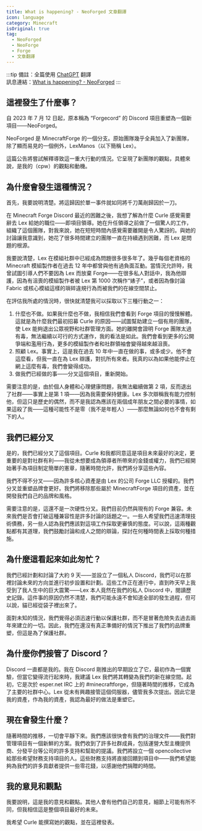 ```yaml
---
title: What is happening? - NeoForged 文章翻譯
icon: language
category: Minecraft
isOriginal: true
tag:
  - NeoForged
  - NeoForge
  - Forge
  - 文章翻譯
---
```


:::tip
備註：全篇使用 [ChatGPT](https://chatgpt.com/) 翻譯  
訊息連結：[What is happening? - NeoForged](https://neoforged.net/news/theproject/)
:::

## 這裡發生了什麼事？

自 2023 年 7 月 12 日起，原本稱為 “Forgecord” 的 Discord 項目重塑為一個新項目——NeoForged。

NeoForged 是 MinecraftForge 的一個分支。原始團隊幾乎全員加入了新團隊，除了顯而易見的一個例外，LexManos（以下簡稱 Lex）。

這篇公告將嘗試解釋導致這一重大行動的情況。它呈現了新團隊的觀點，具體來說，是我的（cpw）的觀點和動機。

## 為什麼會發生這種情況？

首先，我要說明清楚。將這歸因於單一事件就如同將千刀萬剮歸因於一刀。

在 Minecraft Forge Discord 最近的困難之後，我想了解為什麼 Curle 感覺需要辭去 Lex 給她的職位——即項目領導。她在升任領導之前做了一個驚人的工作，組織了這個團隊，對我來說，她在短短時間內感覺需要離開是令人驚訝的。與她的討論讓我意識到，她花了很多時間建立的團隊一直在持續遇到困難，而 Lex 是問題的根源。

我要說清楚，Lex 在模組社群中已經成為問題很多很多年了。幾乎每個老資格的 Minecraft 模組製作者在過去 12 年中都曾與他有過負面互動。當情況允許時，我曾試圖引導人們不要因為 Lex 而放棄 Forge——在很多私人對話中，我為他辯護，因為有沮喪的模組製作者被 Lex 第 1000 次稱作“婊子”，或者因為像討論 Fabric 或核心模組這樣的瑣碎違規行為而被我們的在線空間禁止。

在評估我所處的情況時，很快就清楚我可以採取以下三種行動之一：

1. 什麼也不做。如果我什麼也不做，我相信我們會看到 Forge 項目的慢慢解體。這就是為什麼我們最初招募 Curle 的原因——試圖幫助建立一個有用的團隊，使 Lex 能夠退出公眾視野和社群管理方面。她的離開會證明 Forge 團隊太過有毒，無法繼續以可行的方式運作，我的看法是如此。我們會看到更多的公開爭端和濫用行為，更多的模組製作者和社群領袖會變得越來越沮喪。
2. 照顧 Lex。事實上，這是我在過去 10 年中一直在做的事，或多或少。他不會這麼看，但我一直在為 Lex 辯護，對抗所有來者。我真的以為如果他能停止在網上這麼有毒，我們會變得成功。
3. 做我們已經做的事——分叉這個項目，重新開始。

需要注意的是，由於個人身體和心理健康問題，我無法繼續做第 2 項，反而退出了社群——事實上是第 1 項——因為我需要保持健康。Lex 多次辯稱我有能力控制他，但這只是歷史的偶然，而不是我認為應該在兩個成年朋友之間必要的事情，如果這殺了我——這種可能性不是零（我不是年輕人）——那麼無論如何也不會有剩下的人。

## 我們已經分叉

是的，我們已經分叉了這個項目。Curle 和我都同意這是項目未來最好的決定，更重要的是對社群有利——我從未想要成為領導者所帶來的金錢或權力，我們已經開始著手為項目制定簡單的憲章，隨著時間允許，我們將分享這些內容。

我們不得不分叉——因為許多核心資產是由 Lex 的公司 Forge LLC 授權的。我們分叉並重塑品牌會更好。我們將移除那些屬於 MinecraftForge 項目的資產，並在開發我們自己的品牌和風格。

需要注意的是，這還不是一次硬性分叉。我們目前仍然與現有的 Forge 兼容。未來我們是否會打破這種兼容性是許多討論的話題之一。一些人希望我們迅速清理技術債務，另一些人認為我們應該對這項工作採取更審慎的態度。可以說，這兩種觀點都有其道理，我們鼓勵討論和成人之間的辯論，探討在何種時間表上採取何種措施。

## 為什麼這看起來如此匆忙？

我們已經計劃和討論了大約 9 天——並設立了一個私人 Discord，我們可以在那裡討論未來的方向並進行初步設置和計劃。這些工作正在進行中，直到昨天早上我受到了我人生中的巨大震驚——Lex 本人竟然在我們的私人 Discord 中，閱讀歷史記錄。這件事的原因仍然不清楚，我們可能永遠不會知道全部的發生過程，但可以說，貓已經從袋子裡出來了。

面對未知的情況，我們覺得必須迅速行動以保護社群，而不是冒著危險失去過去兩年來建立的一切。因此，我們在還沒有真正準備好的情況下推出了我們的品牌重塑，但這是為了保護社群。

## 為什麼你們接管了 Discord？

Discord 一直都是我的。我在 Discord 剛推出的早期設立了它，最初作為一個實驗，但當它變得流行起來時，我建議 Lex 我們將其轉變為我們的新在線空間。起初，它是次於 esper.net IRC 上的 #minecraftforge，但隨著時間的推移，它成為了主要的社群中心。Lex 從未有興趣接管這個伺服器，儘管我多次提出。因此它是我的資產，作為我的資產，我認為最好的做法是重塑它。

## 現在會發生什麼？

隨著時間的推移，一切會平靜下來。我們應該很快會有我們的治理文件——我們對管理項目有一個新鮮的方案。我們收到了許多社群成員，包括運營大型主機提供商、分發平台等公司的許多支持和幫助的提議。我們將設立一個 opencollective 給那些希望財務支持項目的人。這些財務支持將直接回饋到項目中——我們希望能夠為我們的許多貢獻者提供一些零花錢，以感謝他們捐贈的時間。

## 我的意見和觀點

我要說明，這是我的意見和觀點。其他人會有他們自己的意見，細節上可能有所不同，但我相信這是整個項目最好的未來。

我希望 Curle 能撰寫她的觀點，並在這裡發表。

